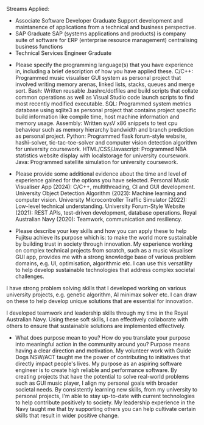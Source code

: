 <!-- SPDX-License-Identifier: zlib-acknowledgement -->
Streams Applied:
 - Associate Software Developer Graduate 
   Support development and maintanence of applications from a technical and business perspective.
 - SAP Graduate
   SAP (systems applications and products) is company suite of software for ERP (enterprise resource management) centralising business functions
 - Technical Services Engineer Graduate  

* Please specify the programming language(s) that you have experience in, including a brief description of how you have applied these.
C/C++: Programmed music visualiser GUI system as personal project that involved writing memory arenas, linked lists, stacks, queues and merge sort.
Bash: Written reusable .bashrc/dotfiles and build scripts that collate common operations as well as Visual Studio code launch scripts to find most recently modified executable.
SQL: Programmed system metrics database using sqlite3 as personal project that contains project specific build information like compile time, host machine information and memory usage.
Assembly: Written sysV x86 snippets to test cpu behaviour such as memory hierarchy bandwidth and branch prediction as personal project.
Python: Programmed flask forum-style website, hashi-solver, tic-tac-toe-solver and computer vision detection algorithm for university coursework.
HTML/CSS/Javascript: Programmed NBA statistics website display with localstorage for university coursework.
Java: Programmed satellite simulation for university coursework.

* Please provide some additional evidence about the time and level of experience gained for the options you have selected.
Personal Music Visualiser App (2024): C/C++, multithreading, CI and GUI development.
University Object Detection Algorithm (2023): Machine learning and computer vision.
University Microcontroller Traffic Simulator (2022): Low-level technical understanding.
University Forum-Style Website (2021): REST APIs, test-driven development, database operations.
Royal Australian Navy (2020): Teamwork, communication and resiliency.

* Please describe your key skills and how you can apply these to help Fujitsu achieve its purpose which is: 
  to make the world more sustainable by building trust in society through innovation.
My experience working on complex technical projects from scratch, 
such as a music visualiser GUI app, 
provides me with a strong knowledge base of various problem domains, 
e.g. UI, optimisation, algorithmic etc.
I can use this versatility to help develop sustainable technologies 
that address complex societal challenges.

I have strong problem solving skills that I developed working on various university projects, e.g. genetic algorithm, AI minimax solver etc.
I can draw on these to help develop unique solutions that are essential for innovation.

I developed teamwork and leadership skills through my time in the Royal Australian Navy.
Using these soft skills, I can effectively collaborate with others 
to ensure that sustainable solutions are implemented effectively.

* What does purpose mean to you? How do you translate your purpose into meaningful action in the community around you?
Purpose means having a clear direction and motivation.
My volunteer work with Guide Dogs NSW/ACT taught me the power of contributing to initiatives that directly impact people's lives.
My purpose as an aspiring software engineer is to create high reliable and performance software.
By creating projects that have the potential to solve real-world problems such as GUI music player, I align my personal goals with broader societal needs.
By consistently learning new skills, from my university to personal projects, I'm able to stay up-to-date with current technologies to help contribute positively to society.
My leadership experience in the Navy taught me that by supporting others you can help cultivate certain skills that result in wider positive change.
